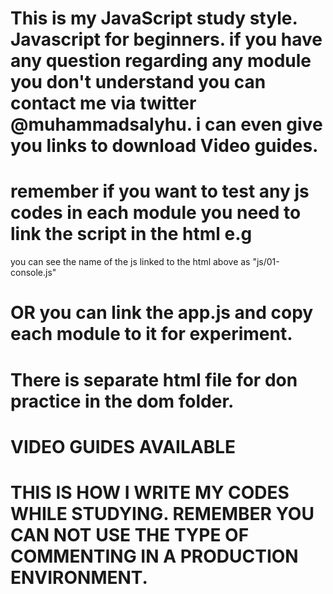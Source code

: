 # This is my JavaScript study style. Javascript for beginners. if you have any question regarding any module you don't understand you can contact me via twitter @muhammadsalyhu. i can even give you links to download Video guides.

# remember if you want to test any js codes in each module you need to link the script in the html e.g

<script src="js/01-console.js"></script>

you can see the name of the js linked to the html above as "js/01-console.js"

# OR you can link the app.js and copy each module to it for experiment.

# There is separate html file for don practice in the dom folder.

# VIDEO GUIDES AVAILABLE

# THIS IS HOW I WRITE MY CODES WHILE STUDYING. REMEMBER YOU CAN NOT USE THE TYPE OF COMMENTING IN A PRODUCTION ENVIRONMENT.
